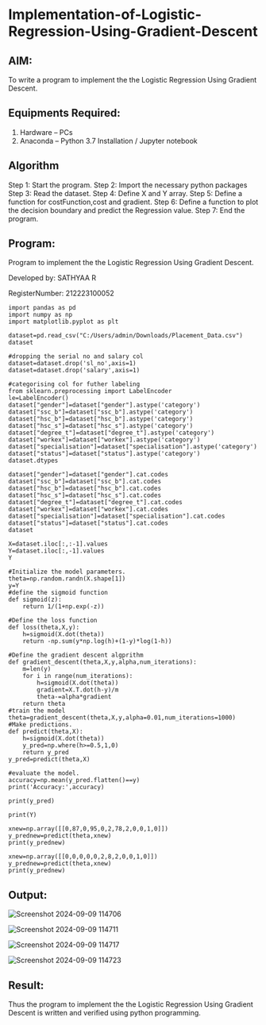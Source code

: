 # Implementation-of-Logistic-Regression-Using-Gradient-Descent

## AIM:
To write a program to implement the the Logistic Regression Using Gradient Descent.

## Equipments Required:
1. Hardware – PCs
2. Anaconda – Python 3.7 Installation / Jupyter notebook

## Algorithm
Step 1: Start the program.
Step 2: Import the necessary python packages
Step 3: Read the dataset.
Step 4: Define X and Y array.
Step 5: Define a function for costFunction,cost and gradient.
Step 6: Define a function to plot the decision boundary and predict the Regression value.
Step 7: End the program.

## Program:

Program to implement the the Logistic Regression Using Gradient Descent.

Developed by: SATHYAA R

RegisterNumber: 212223100052

```
import pandas as pd
import numpy as np
import matplotlib.pyplot as plt

dataset=pd.read_csv("C:/Users/admin/Downloads/Placement_Data.csv")
dataset

#dropping the serial no and salary col
dataset=dataset.drop('sl_no',axis=1)
dataset=dataset.drop('salary',axis=1)

#categorising col for futher labeling
from sklearn.preprocessing import LabelEncoder
le=LabelEncoder()
dataset["gender"]=dataset["gender"].astype('category')
dataset["ssc_b"]=dataset["ssc_b"].astype('category')
dataset["hsc_b"]=dataset["hsc_b"].astype('category')
dataset["hsc_s"]=dataset["hsc_s"].astype('category')
dataset["degree_t"]=dataset["degree_t"].astype('category')
dataset["workex"]=dataset["workex"].astype('category')
dataset["specialisation"]=dataset["specialisation"].astype('category')
dataset["status"]=dataset["status"].astype('category')
dataset.dtypes

dataset["gender"]=dataset["gender"].cat.codes
dataset["ssc_b"]=dataset["ssc_b"].cat.codes
dataset["hsc_b"]=dataset["hsc_b"].cat.codes
dataset["hsc_s"]=dataset["hsc_s"].cat.codes
dataset["degree_t"]=dataset["degree_t"].cat.codes
dataset["workex"]=dataset["workex"].cat.codes
dataset["specialisation"]=dataset["specialisation"].cat.codes
dataset["status"]=dataset["status"].cat.codes
dataset

X=dataset.iloc[:,:-1].values
Y=dataset.iloc[:,-1].values
Y

#Initialize the model parameters.
theta=np.random.randn(X.shape[1])
y=Y
#define the sigmoid function
def sigmoid(z):
    return 1/(1+np.exp(-z))

#Define the loss function
def loss(theta,X,y):
    h=sigmoid(X.dot(theta))
    return -np.sum(y*np.log(h)+(1-y)*log(1-h))

#Define the gradient descent algprithm
def gradient_descent(theta,X,y,alpha,num_iterations):
    m=len(y)
    for i in range(num_iterations):
        h=sigmoid(X.dot(theta))
        gradient=X.T.dot(h-y)/m
        theta-=alpha*gradient
    return theta
#train the model
theta=gradient_descent(theta,X,y,alpha=0.01,num_iterations=1000)
#Make predictions.
def predict(theta,X):
    h=sigmoid(X.dot(theta))
    y_pred=np.where(h>=0.5,1,0)
    return y_pred
y_pred=predict(theta,X)

#evaluate the model.
accuracy=np.mean(y_pred.flatten()==y)
print('Accuracy:',accuracy)

print(y_pred)

print(Y)

xnew=np.array([[0,87,0,95,0,2,78,2,0,0,1,0]])
y_prednew=predict(theta,xnew)
print(y_prednew)

xnew=np.array([[0,0,0,0,0,2,8,2,0,0,1,0]])
y_prednew=predict(theta,xnew)
print(y_prednew)

```

## Output:

![Screenshot 2024-09-09 114706](https://github.com/user-attachments/assets/71633d75-cba5-4418-8629-bf3414d9b3f7)

![Screenshot 2024-09-09 114711](https://github.com/user-attachments/assets/56968500-06fb-44b1-9894-d9acba8ee542)

![Screenshot 2024-09-09 114717](https://github.com/user-attachments/assets/65cf688a-2b01-4b50-909d-15e52c528506)

![Screenshot 2024-09-09 114723](https://github.com/user-attachments/assets/8c22a572-33a8-4ea2-927b-fab22cfc5098)


## Result:
Thus the program to implement the the Logistic Regression Using Gradient Descent is written and verified using python programming.

